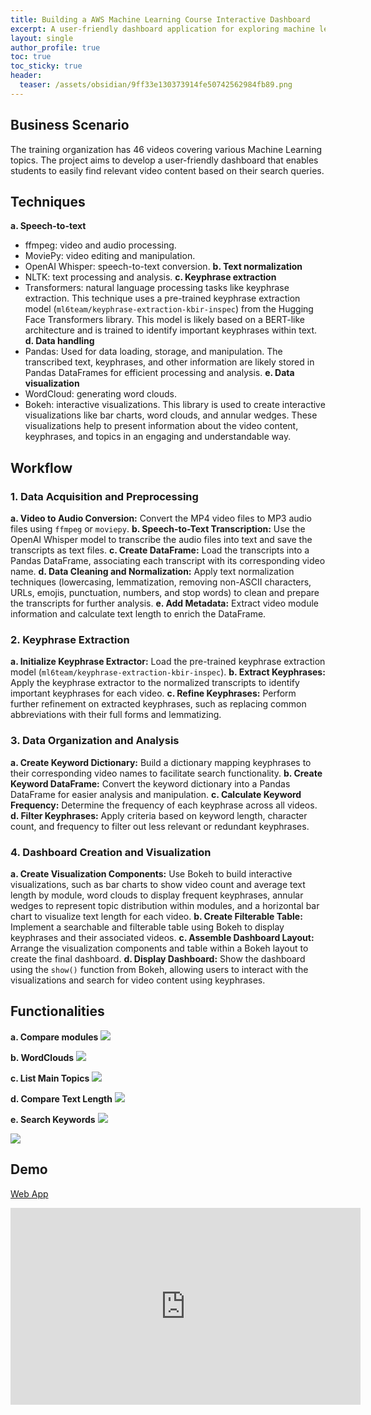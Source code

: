 ```yaml
---
title: Building a AWS Machine Learning Course Interactive Dashboard
excerpt: A user-friendly dashboard application for exploring machine learning course videos
layout: single
author_profile: true
toc: true
toc_sticky: true
header:
  teaser: /assets/obsidian/9ff33e130373914fe50742562984fb89.png
---
```


## **Business Scenario**

The training organization has 46 videos covering various Machine Learning topics. The project aims to develop a user-friendly dashboard that enables students to easily find relevant video content based on their search queries.

## **Techniques**
**a. Speech-to-text**
- ffmpeg: video and audio processing.
- MoviePy: video editing and manipulation.
- OpenAI Whisper: speech-to-text conversion.
**b. Text normalization**
- NLTK: text processing and analysis.
**c. Keyphrase extraction**
- Transformers: natural language processing tasks like keyphrase extraction. This technique uses a pre-trained keyphrase extraction model (`ml6team/keyphrase-extraction-kbir-inspec`) from the Hugging Face Transformers library. This model is likely based on a BERT-like architecture and is trained to identify important keyphrases within text.
**d. Data handling** 
- Pandas: Used for data loading, storage, and manipulation. The transcribed text, keyphrases, and other information are likely stored in Pandas DataFrames for efficient processing and analysis.
**e. Data visualization**
 - WordCloud: generating word clouds.
 - Bokeh: interactive visualizations. This library is used to create interactive visualizations like bar charts, word clouds, and annular wedges. These visualizations help to present information about the video content, keyphrases, and topics in an engaging and understandable way.

## **Workflow**

### **1. Data Acquisition and Preprocessing**
**a. Video to Audio Conversion:** 
Convert the MP4 video files to MP3 audio files using `ffmpeg` or `moviepy`. 
**b. Speech-to-Text Transcription:** 
Use the OpenAI Whisper model to transcribe the audio files into text and save the transcripts as text files. 
**c. Create DataFrame:** 
Load the transcripts into a Pandas DataFrame, associating each transcript with its corresponding video name. 
**d. Data Cleaning and Normalization:** 
Apply text normalization techniques (lowercasing, lemmatization, removing non-ASCII characters, URLs, emojis, punctuation, numbers, and stop words) to clean and prepare the transcripts for further analysis. 
**e. Add Metadata:** 
Extract video module information and calculate text length to enrich the DataFrame.

### **2. Keyphrase Extraction**
**a. Initialize Keyphrase Extractor:** 
Load the pre-trained keyphrase extraction model (`ml6team/keyphrase-extraction-kbir-inspec`). 
**b. Extract Keyphrases:** 
Apply the keyphrase extractor to the normalized transcripts to identify important keyphrases for each video. 
**c. Refine Keyphrases:** 
Perform further refinement on extracted keyphrases, such as replacing common abbreviations with their full forms and lemmatizing.

### **3. Data Organization and Analysis**
**a. Create Keyword Dictionary:** 
Build a dictionary mapping keyphrases to their corresponding video names to facilitate search functionality. 
**b. Create Keyword DataFrame:** 
Convert the keyword dictionary into a Pandas DataFrame for easier analysis and manipulation. 
**c. Calculate Keyword Frequency:** 
Determine the frequency of each keyphrase across all videos. 
**d. Filter Keyphrases:** 
Apply criteria based on keyword length, character count, and frequency to filter out less relevant or redundant keyphrases.

### **4. Dashboard Creation and Visualization**
**a. Create Visualization Components:** 
Use Bokeh to build interactive visualizations, such as bar charts to show video count and average text length by module, word clouds to display frequent keyphrases, annular wedges to represent topic distribution within modules, and a horizontal bar chart to visualize text length for each video. 
**b. Create Filterable Table:** 
Implement a searchable and filterable table using Bokeh to display keyphrases and their associated videos. 
**c. Assemble Dashboard Layout:** 
Arrange the visualization components and table within a Bokeh layout to create the final dashboard. 
**d. Display Dashboard:** 
Show the dashboard using the `show()` function from Bokeh, allowing users to interact with the visualizations and search for video content using keyphrases.

## Functionalities
**a. Compare modules**
<img src="/assets/obsidian/9ff33e130373914fe50742562984fb89.png" />

**b. WordClouds**
<img src="/assets/obsidian/4d20f74d52dc9077546a24ea7fac69a4.png" />

**c. List Main Topics**
<img src="/assets/obsidian/59648cee6091ee5ac9ff17a0991252f5.png" />

**d. Compare Text Length**
<img src="/assets/obsidian/78e5cc67d524c36f1bf7a6aeeaff5b99.png" />

**e. Search Keywords**
<img src="/assets/obsidian/7ae0b4e2ef4b89b970dd70b0d83d3963.png" />

<img src="/assets/obsidian/1b98ce2e347cc95aaa935f2851c29dea.png" />

## Demo

[Web App](https://aws-ml-course-dashboard.onrender.com/main)

<iframe width="560" height="315" src="https://www.youtube.com/embed/hYbHdYCohWQ?si=3uTvhieM1lDCDNs0" title="YouTube video player" frameborder="0" allow="accelerometer; autoplay; clipboard-write; encrypted-media; gyroscope; picture-in-picture; web-share" referrerpolicy="strict-origin-when-cross-origin" allowfullscreen></iframe>


